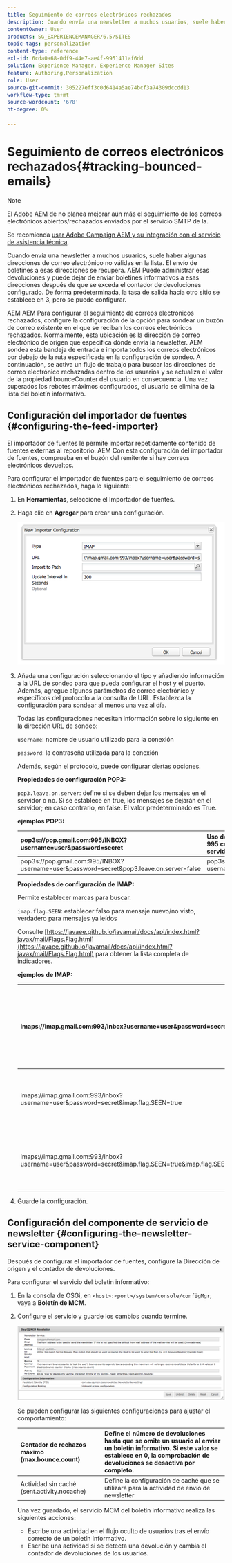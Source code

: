 ```yaml
---
title: Seguimiento de correos electrónicos rechazados
description: Cuando envía una newsletter a muchos usuarios, suele haber algunas direcciones de correo electrónico no válidas en la lista. El envío de boletines a esas direcciones se recupera. AEM Puede administrar esas devoluciones y puede dejar de enviar boletines informativos a esas direcciones después de que se exceda el contador de devoluciones configurado.
contentOwner: User
products: SG_EXPERIENCEMANAGER/6.5/SITES
topic-tags: personalization
content-type: reference
exl-id: 6cda0a68-0df9-44e7-ae4f-9951411af6dd
solution: Experience Manager, Experience Manager Sites
feature: Authoring,Personalization
role: User
source-git-commit: 305227eff3c0d6414a5ae74bcf3a74309dccdd13
workflow-type: tm+mt
source-wordcount: '678'
ht-degree: 0%

---
```


# Seguimiento de correos electrónicos rechazados{#tracking-bounced-emails}

>[!NOTE]
>
>El Adobe AEM de no planea mejorar aún más el seguimiento de los correos electrónicos abiertos/rechazados enviados por el servicio SMTP de la.
>
>Se recomienda [usar Adobe Campaign AEM y su integración con el servicio de asistencia técnica](/help/sites-administering/campaign.md).

Cuando envía una newsletter a muchos usuarios, suele haber algunas direcciones de correo electrónico no válidas en la lista. El envío de boletines a esas direcciones se recupera. AEM Puede administrar esas devoluciones y puede dejar de enviar boletines informativos a esas direcciones después de que se exceda el contador de devoluciones configurado. De forma predeterminada, la tasa de salida hacia otro sitio se establece en 3, pero se puede configurar.

AEM AEM Para configurar el seguimiento de correos electrónicos rechazados, configure la configuración de la opción para sondear un buzón de correo existente en el que se reciban los correos electrónicos rechazados. Normalmente, esta ubicación es la dirección de correo electrónico de origen que especifica dónde envía la newsletter. AEM sondea esta bandeja de entrada e importa todos los correos electrónicos por debajo de la ruta especificada en la configuración de sondeo. A continuación, se activa un flujo de trabajo para buscar las direcciones de correo electrónico rechazadas dentro de los usuarios y se actualiza el valor de la propiedad bounceCounter del usuario en consecuencia. Una vez superados los rebotes máximos configurados, el usuario se elimina de la lista del boletín informativo.

## Configuración del importador de fuentes {#configuring-the-feed-importer}

El importador de fuentes le permite importar repetidamente contenido de fuentes externas al repositorio. AEM Con esta configuración del importador de fuentes, comprueba en el buzón del remitente si hay correos electrónicos devueltos.

Para configurar el importador de fuentes para el seguimiento de correos electrónicos rechazados, haga lo siguiente:

1. En **Herramientas**, seleccione el Importador de fuentes.

1. Haga clic en **Agregar** para crear una configuración.

   ![chlimage_1](assets/chlimage_1a.png)

1. Añada una configuración seleccionando el tipo y añadiendo información a la URL de sondeo para que pueda configurar el host y el puerto. Además, agregue algunos parámetros de correo electrónico y específicos del protocolo a la consulta de URL. Establezca la configuración para sondear al menos una vez al día.

   Todas las configuraciones necesitan información sobre lo siguiente en la dirección URL de sondeo:

   `username`: nombre de usuario utilizado para la conexión

   `password`: la contraseña utilizada para la conexión

   Además, según el protocolo, puede configurar ciertas opciones.

   **Propiedades de configuración POP3:**

   `pop3.leave.on.server`: define si se deben dejar los mensajes en el servidor o no. Si se establece en true, los mensajes se dejarán en el servidor; en caso contrario, en false. El valor predeterminado es True.

   **ejemplos POP3:**

   | pop3s://pop.gmail.com:995/INBOX?username=user&amp;password=secret | Uso de pop3 sobre SSL para conectarse a GMail en el puerto 995 con usuario/secreto, dejando los mensajes en el servidor de forma predeterminada |
   |---|---|
   | pop3s://pop.gmail.com:995/INBOX?username=user&amp;password=secret&amp;pop3.leave.on.server=false | pop3s://pop.gmail.com:995/INBOX?username=user&amp;password=secret&amp;pop3.leave.on.server=false |

   **Propiedades de configuración de IMAP:**

   Permite establecer marcas para buscar.

   `imap.flag.SEEN`: establecer falso para mensaje nuevo/no visto, verdadero para mensajes ya leídos

   Consulte [https://javaee.github.io/javamail/docs/api/index.html?javax/mail/Flags.Flag.html](https://javaee.github.io/javamail/docs/api/index.html?javax/mail/Flags.Flag.html) para obtener la lista completa de indicadores.

   **ejemplos de IMAP:**

   | imaps://imap.gmail.com:993/inbox?username=user&amp;password=secret | Uso de IMAP sobre SSL para conectarse a GMail en el puerto 993 con usuario/secreto. Recibir mensajes nuevos solo de forma predeterminada. |
   |---|---|
   | imaps://imap.gmail.com:993/inbox?username=user&amp;password=secret&amp;imap.flag.SEEN=true | Utilizando IMAP sobre SSL para conectarse a GMail 993 con usuario/secreto, solo recibiendo mensaje ya visto. |
   | imaps://imap.gmail.com:993/inbox?username=user&amp;password=secret&amp;imap.flag.SEEN=true&amp;imap.flag.SEEN=false | Utilizando IMAP sobre SSL para conectarse a GMail 993 con usuario/secreto, recibiendo mensajes leídos o nuevos. |

1. Guarde la configuración.

## Configuración del componente de servicio de newsletter {#configuring-the-newsletter-service-component}

Después de configurar el importador de fuentes, configure la Dirección de origen y el contador de devoluciones.

Para configurar el servicio del boletín informativo:

1. En la consola de OSGi, en `<host>:<port>/system/console/configMgr`, vaya a **Boletín de MCM**.

1. Configure el servicio y guarde los cambios cuando termine.

   ![chlimage_1-1](assets/chlimage_1-1a.png)

   Se pueden configurar las siguientes configuraciones para ajustar el comportamiento:

   | Contador de rechazos máximo (max.bounce.count) | Define el número de devoluciones hasta que se omite un usuario al enviar un boletín informativo. Si este valor se establece en 0, la comprobación de devoluciones se desactiva por completo. |
   |---|---|
   | Actividad sin caché (sent.activity.nocache) | Define la configuración de caché que se utilizará para la actividad de envío de newsletter |

   Una vez guardado, el servicio MCM del boletín informativo realiza las siguientes acciones:

   * Escribe una actividad en el flujo oculto de usuarios tras el envío correcto de un boletín informativo.
   * Escribe una actividad si se detecta una devolución y cambia el contador de devoluciones de los usuarios.
